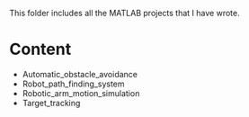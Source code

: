 This folder includes all the MATLAB projects that I have wrote.

# Content

<!-- MarkdownTOC levels="1,2" autolink="true" -->
- Automatic_obstacle_avoidance
- Robot_path_finding_system
- Robotic_arm_motion_simulation
- Target_tracking
<!-- /MarkdownTOC -->

